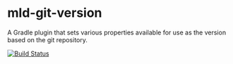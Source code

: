 mld-git-version
===============

A Gradle plugin that sets various properties available for use as the version based on the git repository. 

[![Build Status](https://travis-ci.com/moonlitdoor/mld-git-version.svg?branch=master)](https://travis-ci.com/moonlitdoor/mld-git-version)
